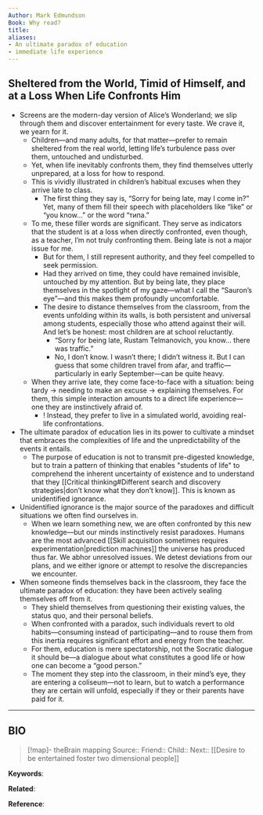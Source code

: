 ```yaml
---
Author: Mark Edmundson
Book: Why read?
title: 
aliases:
- An ultimate paradox of education
- immediate life experience
---
```

## Sheltered from the World, Timid of Himself, and at a Loss When Life Confronts Him

- Screens are the modern-day version of Alice’s Wonderland; we slip through them and discover entertainment for every taste. We crave it, we yearn for it.
	- Children—and many adults, for that matter—prefer to remain sheltered from the real world, letting life’s turbulence pass over them, untouched and undisturbed.
	- Yet, when life inevitably confronts them, they find themselves utterly unprepared, at a loss for how to respond.
	- This is vividly illustrated in children’s habitual excuses when they arrive late to class.
		- The first thing they say is, “Sorry for being late, may I come in?” Yet, many of them fill their speech with placeholders like “like” or “you know...” or the word “типа.”
	- To me, these filler words are significant. They serve as indicators that the student is at a loss when directly confronted, even though, as a teacher, I’m not truly confronting them. Being late is not a major issue for me.
		- But for them, I still represent authority, and they feel compelled to seek permission.
		- Had they arrived on time, they could have remained invisible, untouched by my attention. But by being late, they place themselves in the spotlight of my gaze—what I call the “Sauron’s eye”—and this makes them profoundly uncomfortable.
		- The desire to distance themselves from the classroom, from the events unfolding within its walls, is both persistent and universal among students, especially those who attend against their will. And let’s be honest: most children are at school reluctantly.
			- “Sorry for being late, Rustam Telmanovich, you know... there was traffic.”
			- No, I don’t know. I wasn’t there; I didn’t witness it. But I can guess that some children travel from afar, and traffic—particularly in early September—can be quite heavy.
	- When they arrive late, they come face-to-face with a situation: being tardy → needing to make an excuse → explaining themselves. For them, this simple interaction amounts to a direct life experience—one they are instinctively afraid of.
		- ! Instead, they prefer to live in a simulated world, avoiding real-life confrontations.
- The ultimate paradox of education lies in its power to cultivate a mindset that embraces the complexities of life and the unpredictability of the events it entails.
	- The purpose of education is not to transmit pre-digested knowledge, but to train a pattern of thinking that enables "students of life" to comprehend the inherent uncertainty of existence and to understand that they [[Critical thinking#Different search and discovery strategies|don’t know what they don’t know]]. This is known as unidentified ignorance.
- Unidentified ignorance is the major source of the paradoxes and difficult situations we often find ourselves in.
	- When we learn something new, we are often confronted by this new knowledge—but our minds instinctively resist paradoxes. Humans are the most advanced [[Skill acquisition sometimes requires experimentation|prediction machines]] the universe has produced thus far. We abhor unresolved issues. We detest deviations from our plans, and we either ignore or attempt to resolve the discrepancies we encounter.
- When someone finds themselves back in the classroom, they face the ultimate paradox of education: they have been actively sealing themselves off from it.
	- They shield themselves from questioning their existing values, the status quo, and their personal beliefs.
	- When confronted with a paradox, such individuals revert to old habits—consuming instead of participating—and to rouse them from this inertia requires significant effort and energy from the teacher.
	- For them, education is mere spectatorship, not the Socratic dialogue it should be—a dialogue about what constitutes a good life or how one can become a “good person.”
	- The moment they step into the classroom, in their mind’s eye, they are entering a coliseum—not to learn, but to watch a performance they are certain will unfold, especially if they or their parents have paid for it.

***
## BIO
> [!map]- theBrain mapping
> Source::
> Friend::
> Child::
> Next:: [[Desire to be entertained foster two dimensional people]]

**Keywords**:

**Related**:

**Reference**: 